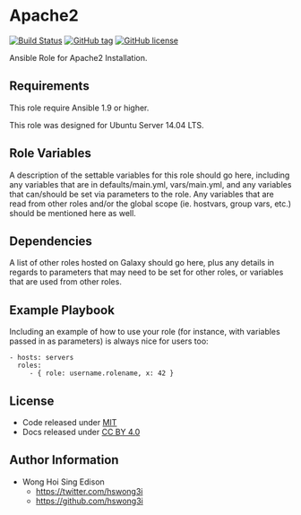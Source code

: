 Apache2
====

[![Build
Status](https://travis-ci.org/pantarei/ansible-apache2.svg?branch=master)](https://travis-ci.org/pantarei/ansible-apache2)
[![GitHub
tag](https://img.shields.io/github/tag/pantarei/ansible-apache2.svg)](https://github.com/pantarei/ansible-apache2)
[![GitHub
license](https://img.shields.io/github/license/pantarei/ansible-apache2.svg)](https://github.com/pantarei/ansible-apache2)

Ansible Role for Apache2 Installation.

Requirements
------------

This role require Ansible 1.9 or higher.

This role was designed for Ubuntu Server 14.04 LTS.

Role Variables
--------------

A description of the settable variables for this role should go here,
including any variables that are in defaults/main.yml, vars/main.yml,
and any variables that can/should be set via parameters to the role. Any
variables that are read from other roles and/or the global scope (ie.
hostvars, group vars, etc.) should be mentioned here as well.

Dependencies
------------

A list of other roles hosted on Galaxy should go here, plus any details
in regards to parameters that may need to be set for other roles, or
variables that are used from other roles.

Example Playbook
----------------

Including an example of how to use your role (for instance, with
variables passed in as parameters) is always nice for users too:

    - hosts: servers
      roles:
         - { role: username.rolename, x: 42 }

License
-------

-   Code released under
    [MIT](https://github.com/hswong3i/ansible-apache2/blob/master/LICENSE)
-   Docs released under [CC BY
    4.0](http://creativecommons.org/licenses/by/4.0/)

Author Information
------------------

-   Wong Hoi Sing Edison
    -   <https://twitter.com/hswong3i>
    -   <https://github.com/hswong3i>

